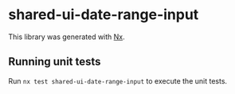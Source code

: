 # shared-ui-date-range-input

This library was generated with [Nx](https://nx.dev).

## Running unit tests

Run `nx test shared-ui-date-range-input` to execute the unit tests.
